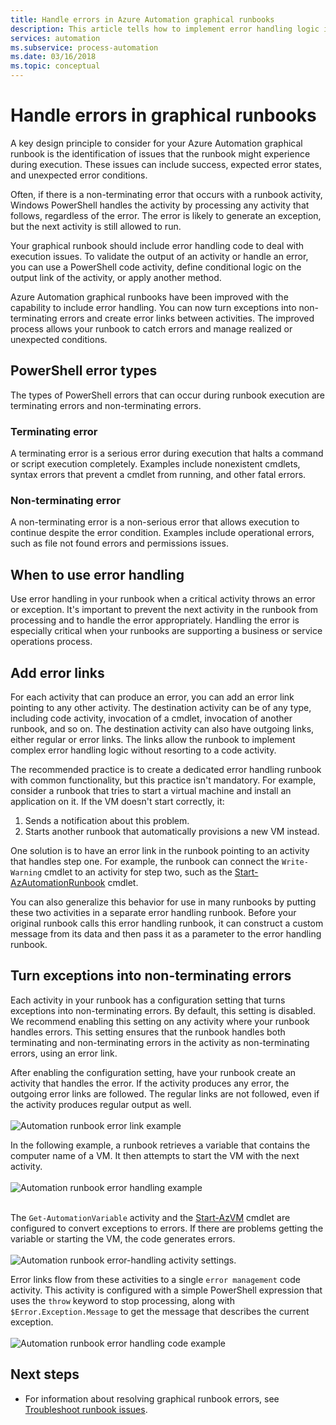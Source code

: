 ```yaml
---
title: Handle errors in Azure Automation graphical runbooks
description: This article tells how to implement error handling logic in graphical runbooks.
services: automation
ms.subservice: process-automation
ms.date: 03/16/2018
ms.topic: conceptual
---
```


# Handle errors in graphical runbooks

A key design principle to consider for your Azure Automation graphical runbook is the identification of issues that the runbook might experience during execution. These issues can include success, expected error states, and unexpected error conditions.

Often, if there is a non-terminating error that occurs with a runbook activity, Windows PowerShell handles the activity by processing any activity that follows, regardless of the error. The error is likely to generate an exception, but the next activity is still allowed to run.

Your graphical runbook should include error handling code to deal with execution issues. To validate the output of an activity or handle an error, you can use a PowerShell code activity, define conditional logic on the output link of the activity, or apply another method.

Azure Automation graphical runbooks have been improved with the capability to include error handling. You can now turn exceptions into non-terminating errors and create error links between activities. The improved process allows your runbook to catch errors and manage realized or unexpected conditions. 

## PowerShell error types

The types of PowerShell errors that can occur during runbook execution are terminating errors and non-terminating errors.
 
### Terminating error

A terminating error is a serious error during execution that halts a command or script execution completely. Examples include nonexistent cmdlets, syntax errors that prevent a cmdlet from running, and other fatal errors.

### Non-terminating error

A non-terminating error is a non-serious error that allows execution to continue despite the error condition. Examples include operational errors, such as file not found errors and permissions issues.

## When to use error handling

Use error handling in your runbook when a critical activity throws an error or exception. It's important to prevent the next activity in the runbook from processing and to handle the error appropriately. Handling the error is especially critical when your runbooks are supporting a business or service operations process.

## Add error links

For each activity that can produce an error, you can add an error link pointing to any other activity. The destination activity can be of any type, including code activity, invocation of a cmdlet, invocation of another runbook, and so on. The destination activity can also have outgoing links, either regular or error links. The links allow the runbook to implement complex error handling logic without resorting to a code activity.

The recommended practice is to create a dedicated error handling runbook with common functionality, but this practice isn't mandatory. For example, consider a runbook that tries to start a virtual machine and install an application on it. If the VM doesn't start correctly, it:

1. Sends a notification about this problem.
2. Starts another runbook that automatically provisions a new VM instead.

One solution is to have an error link in the runbook pointing to an activity that handles step one. For example, the runbook can connect the `Write-Warning` cmdlet to an activity for step two, such as the [Start-AzAutomationRunbook](https://docs.microsoft.com/powershell/module/az.automation/start-azautomationrunbook?view=azps-3.5.0) cmdlet.

You can also generalize this behavior for use in many runbooks by putting these two activities in a separate error handling runbook. Before your original runbook calls this error handling runbook, it can construct a custom message from its data and then pass it as a parameter to the error handling runbook.

## Turn exceptions into non-terminating errors

Each activity in your runbook has a configuration setting that turns exceptions into non-terminating errors. By default, this setting is disabled. We recommend enabling this setting on any activity where your runbook handles errors. This setting ensures that the runbook handles both terminating and non-terminating errors in the activity as non-terminating errors, using an error link.  

After enabling the configuration setting, have your runbook create an activity that handles the error. If the activity produces any error, the outgoing error links are followed. The regular links are not followed, even if the activity produces regular output as well.<br><br> ![Automation runbook error link example](media/automation-runbook-graphical-error-handling/error-link-example.png)

In the following example, a runbook retrieves a variable that contains the computer name of a VM. It then attempts to start the VM with the next activity.<br><br> ![Automation runbook error handling example](media/automation-runbook-graphical-error-handling/runbook-example-error-handling.png)<br><br>      

The `Get-AutomationVariable` activity and the [Start-AzVM](https://docs.microsoft.com/powershell/module/Az.Compute/Start-AzVM?view=azps-3.5.0) cmdlet are configured to convert exceptions to errors. If there are problems getting the variable or starting the VM, the code generates errors.<br><br> ![Automation runbook error-handling activity settings](media/automation-runbook-graphical-error-handling/activity-blade-convertexception-option.png).

Error links flow from these activities to a single `error management` code activity. This activity is configured with a simple PowerShell expression that uses the `throw` keyword to stop processing, along with `$Error.Exception.Message` to get the message that describes the current exception.<br><br> ![Automation runbook error handling code example](media/automation-runbook-graphical-error-handling/runbook-example-error-handling-code.png)

## Next steps

* For information about resolving graphical runbook errors, see [Troubleshoot runbook issues](troubleshoot/runbooks.md).